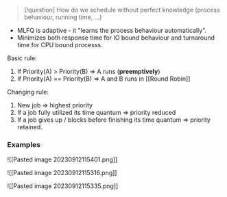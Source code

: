 >[!question]
> How do we schedule without perfect knowledge (process behaviour, running time, ...)

- MLFQ is adaptive - it "learns the process behaviour automatically". 
- Minimizes both response time for IO bound behaviour and turnaround time for CPU bound processs.

Basic rule:
1. If Priority(A) > Priority(B) => A runs (**preemptively**)
2. If Priority(A) == Priority(B) => A and B runs in [[Round Robin]]

Changing rule:
1. New job => highest priority
2. If a job fully utilized its time quantum => priority reduced
3. If a job gives up / blocks before finishing its time quantum => priority retained.

### Examples

![[Pasted image 20230912115401.png]]

![[Pasted image 20230912115316.png]]

![[Pasted image 20230912115335.png]]